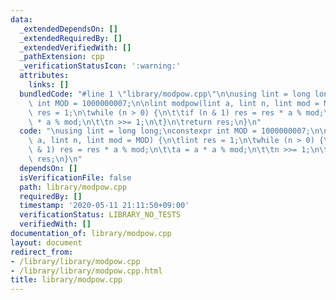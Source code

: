```yaml
---
data:
  _extendedDependsOn: []
  _extendedRequiredBy: []
  _extendedVerifiedWith: []
  _pathExtension: cpp
  _verificationStatusIcon: ':warning:'
  attributes:
    links: []
  bundledCode: "#line 1 \"library/modpow.cpp\"\n\nusing lint = long long;\nconstexpr\
    \ int MOD = 1000000007;\n\nlint modpow(lint a, lint n, lint mod = MOD) {\n\tlint\
    \ res = 1;\n\twhile (n > 0) {\n\t\tif (n & 1) res = res * a % mod;\n\t\ta = a\
    \ * a % mod;\n\t\tn >>= 1;\n\t}\n\treturn res;\n}\n"
  code: "\nusing lint = long long;\nconstexpr int MOD = 1000000007;\n\nlint modpow(lint\
    \ a, lint n, lint mod = MOD) {\n\tlint res = 1;\n\twhile (n > 0) {\n\t\tif (n\
    \ & 1) res = res * a % mod;\n\t\ta = a * a % mod;\n\t\tn >>= 1;\n\t}\n\treturn\
    \ res;\n}\n"
  dependsOn: []
  isVerificationFile: false
  path: library/modpow.cpp
  requiredBy: []
  timestamp: '2020-05-11 21:11:50+09:00'
  verificationStatus: LIBRARY_NO_TESTS
  verifiedWith: []
documentation_of: library/modpow.cpp
layout: document
redirect_from:
- /library/library/modpow.cpp
- /library/library/modpow.cpp.html
title: library/modpow.cpp
---
```

